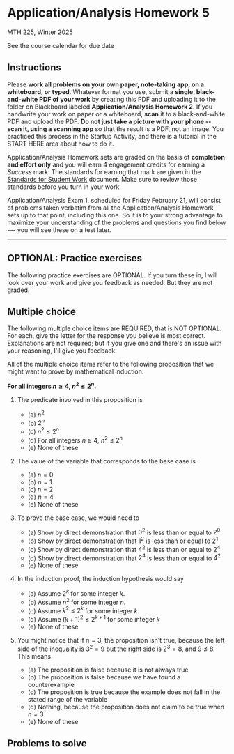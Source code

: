 # Application/Analysis Homework 5

MTH 225, Winter 2025

See the course calendar for due date

## Instructions

Please **work all problems on your own paper, note-taking app, on a whiteboard, or typed**. Whatever format you use, submit a **single, black-and-white PDF of your work** by creating this PDF and uploading it to the folder on Blackboard labeled **Application/Analysis Homework 2**. If you handwrite your work on paper or a whiteboard, **scan** it to a black-and-white PDF and upload the PDF. **Do not just take a picture with your phone -- scan it, using a scanning app** so that the result is a PDF, not an image. You practiced this process in the Startup Activity, and there is a tutorial in the START HERE area about how to do it. 

Application/Analysis Homework sets are graded on the basis of **completion and effort only** and you will earn 4 engagement credits for earning a *Success* mark. The standards for earning that mark are given in the [Standards for Student Work](https://github.com/RobertTalbert/discretecs/blob/master/MTH225-Winter2025/course-docs/Standards%20for%20Student%20Work%20MTH%20225%20W25.md) document. Make sure to review those standards before you turn in your work. 

Application/Analysis Exam 1, scheduled for Friday February 21, will consist of problems taken verbatim from all the Application/Analysis Homework sets up to that point, including this one. So it is to your strong advantage to maximize your understanding of the problems and questions you find below --- you will see these on a test later.  


---

## OPTIONAL: Practice exercises 

The following practice exercises are OPTIONAL. If you turn these in, I will look over your work and give you feedback as needed. But they are not graded. 



 
## Multiple choice

The following multiple choice items are REQUIRED, that is NOT OPTIONAL. For each, give the letter for the response you believe is most correct. Explanations are not required; but if you give one and there's an issue with your reasoning, I'll give you feedback. 

All of the multiple choice items refer to the following proposition that we might want to prove by mathematical induction: 

**For all integers $n \geq 4$, $n^2 \leq 2^n$.**

1. The predicate involved in this proposition is 
   - (a) $n^2$
   - (b) $2^n$ 
   - (c) $n^2 \leq 2^n$
   - (d) For all integers $n \geq 4$, $n^2 \leq 2^n$
   - (e) None of these  

2. The value of the variable that corresponds to the base case is 
   - (a) $n = 0$
   - (b) $n = 1$
   - (c) $n = 2$
   - (d) $n = 4$ 
   - (e) None of these 
  
3. To prove the base case, we would need to 
   - (a) Show by direct demonstration that $0^2$ is less than or equal to $2^0$
   - (b) Show by direct demonstration that $1^2$ is less than or equal to $2^1$
   - (c) Show by direct demonstration that $4^2$ is less than or equal to $2^4$
   - (d) Show by direct demonstration that $2^4$ is less than or equal to $4^2$
   - (e) None of these 

4. In the induction proof, the induction hypothesis would say 
   - (a) Assume $2^k$ for some integer $k$. 
   - (b) Assume $n^2$ for some integer $n$.
   - (c) Assume $k^2 \leq 2^k$ for some integer $k$. 
   - (d) Assume $(k+1)^2 \leq 2^{k+1}$ for some integer $k$
   - (e) None of these 

5. You might notice that if $n = 3$, the proposition isn't true, because the left side of the inequality is $3^2 = 9$ but the right side is $2^3 = 8$, and $9 \not \leq 8$. This means
   - (a) The proposition is false because it is not always true 
   - (b) The proposition is false because we have found a counterexample  
   - (c) The proposition is true because the example does not fall in the stated range of the variable
   - (d) Nothing, because the proposition does not claim to be true when $n = 3$ 
   - (e) None of these 




## Problems to solve 

